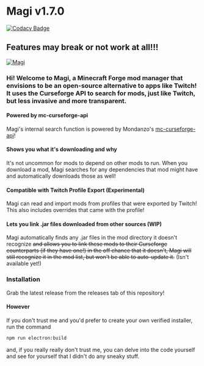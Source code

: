 # Magi v1.7.0

[![Codacy Badge](https://api.codacy.com/project/badge/Grade/d0a20cc5f3c1458585d522960c80238a)](https://www.codacy.com/manual/fractaal/magi-mod-manager?utm_source=github.com&amp;utm_medium=referral&amp;utm_content=fractaal/magi-mod-manager&amp;utm_campaign=Badge_Grade)

## Features may break or not work at all!!!

[![Magi](https://imgur.com/E6KB7Er.jpg)](https://imgur.com/E6KB7Er)

### Hi! Welcome to Magi, a Minecraft Forge mod manager that envisions to be an open-source alternative to apps like Twitch! It uses the Curseforge API to search for mods, just like Twitch, but less invasive and more transparent.

#### Powered by mc-curseforge-api
Magi's internal search function is powered by Mondanzo's [mc-curseforge-api](https://github.com/Mondanzo/mc-curseforge-api "mc-curseforge-api")!

#### Shows you what it's downloading and why
It's not uncommon for mods to depend on other mods to run. When you download a mod, Magi searches for any dependencies that mod might have and automatically downloads those as well!

#### Compatible with Twitch Profile Export (Experimental)
Magi can read and import mods from profiles that were exported by Twitch! This also includes overrides that came with the profile!

#### Lets you link .jar files downloaded from other sources (WIP)
Magi automatically finds any .jar files in the mod directory it doesn't recognize ~~and allows you to link these mods to their Curseforge counterparts (if they have one!) in the off chance that it doesn't, Magi will still recognize it in the mod list, but won't be able to auto-update it.~~ (Isn't available yet!)

### Installation
Grab the latest release from the releases tab of this repository!
#### However
If you don't trust me and you'd prefer to create your own verified installer, run the command
```bash
npm run electron:build
```
and, if you really really don't trust me, you can delve into the code yourself and see for yourself that I didn't do any sneaky stuff.
